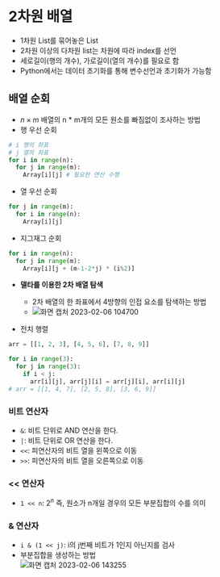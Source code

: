 # 2차원 배열
- 1차원 List를 묶어놓은 List
- 2차원 이상의 다차원 list는 차원에 따라 index를 선언
- 세로길이(행의 개수), 가로길이(열의 개수)를 필요로 함
- Python에서는 데이터 초기화를 통해 변수선언과 초기화가 가능함

## 배열 순회
- $n\times m$ 배열의 n * m개의 모든 원소를 빠짐없이 조사하는 방법
- 행 우선 순회
```python
# i 행의 좌표
# j 열의 좌표
for i in range(n):
  for j in range(m):
    Array[i][j] # 필요한 연산 수행
```
- 열 우선 순회
```python
for j in range(m):
  for i in range(n):
    Array[i][j]
```
- 지그재그 순회
```python
for i in range(n):
  for j in range(m):
    Array[i][j + (m-1-2*j) * (i%2)]
```
- **델타를 이용한 2차 배열 탐색**
  - 2차 배열의 한 좌표에서 4방향의 인접 요소를 탐색하는 방법
  - ![화면 캡처 2023-02-06 104700](https://user-images.githubusercontent.com/108309396/216863342-161f9715-b99a-4b26-ab05-904b74844f25.png)

- 전치 행렬
```python
arr = [[1, 2, 3], [4, 5, 6], [7, 8, 9]]

for i in range(3):
  for j in range(3):
    if i < j:
      arr[i][j], arr[j][i] = arr[j][i], arr[i][j]
# arr = [[1, 4, 7], [2, 5, 8], [3, 6, 9]]
```

### 비트 연산자
- `&`: 비트 단위로 AND 연산을 한다.
- `|`: 비트 단위로 OR 연산을 한다.
- `<<`: 피연산자의 비트 열을 왼쪽으로 이동
- `>>`: 피연산자의 비트 열을 오른쪽으로 이동

### << 연산자
- `1 << n`: $2^n$ 즉, 원소가 n개일 경우의 모든 부분집합의 수를 의미

### & 연산자
- `i & (1 << j)`: i의 j번째 비트가 1인지 아닌지를 검사  
- 부분집합을 생성하는 방법  
![화면 캡처 2023-02-06 143255](https://user-images.githubusercontent.com/108309396/216891496-01014c76-95fd-4797-b278-1f3080a97be3.png)
